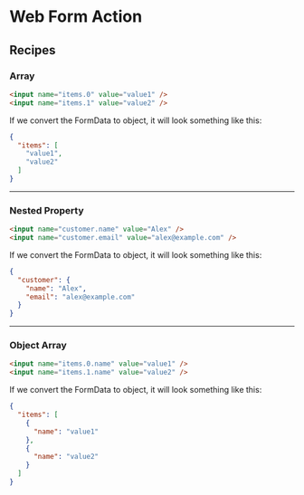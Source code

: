 # Web Form Action


## Recipes

### Array
```html
<input name="items.0" value="value1" />
<input name="items.1" value="value2" />
```

If we convert the FormData to object, it will look something like this:
```json
{
  "items": [
    "value1",
    "value2"
  ]
}
```

---

### Nested Property
```html
<input name="customer.name" value="Alex" />
<input name="customer.email" value="alex@example.com" />
```

If we convert the FormData to object, it will look something like this:
```json
{
  "customer": {
    "name": "Alex",
    "email": "alex@example.com"
  }
}
```

---

### Object Array
```html
<input name="items.0.name" value="value1" />
<input name="items.1.name" value="value2" />
```

If we convert the FormData to object, it will look something like this:
```json
{
  "items": [
    {
      "name": "value1"
    },
    {
      "name": "value2"
    }
  ]
}
```
